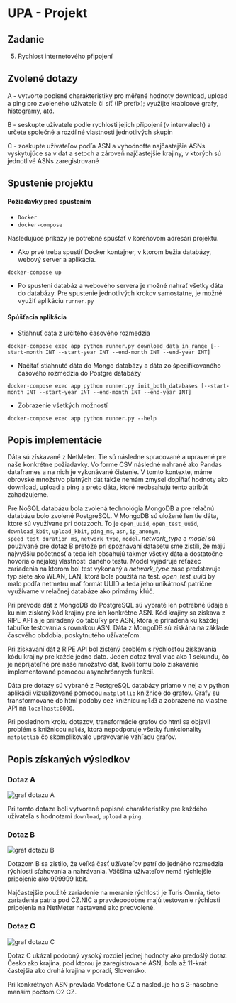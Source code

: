# UPA - Projekt


## Zadanie
5. Rychlost internetového připojení


## Zvolené dotazy
A   -   vytvorte popisné charakteristiky pro měřené hodnoty download, upload a ping pro
zvoleného uživatele či síť (IP prefix); využijte krabicové grafy, histogramy, atd.

B   - seskupte uživatele podle rychlosti jejich připojení (v intervalech) a určete společné a
rozdílné vlastnosti jednotlivých skupin

C   -   zoskupte užívateľov podľa ASN a vyhodnoťte najčastejšie ASNs vyskytujúce sa v dat
a setoch a zároveň najčastejšie krajiny, v ktorých sú jednotlivé ASNs zaregistrované


## Spustenie projektu

#### Požiadavky pred spustením
- `Docker`
- `docker-compose`

Nasledujúce príkazy je potrebné spúšťať v koreňovom adresári projektu.


- Ako prvé treba spustiť Docker kontajner, v ktorom bežia databázy, webový server a
aplikácia. 
```shell 
docker-compose up
```

- Po spustení databáz a webového servera je možné nahrať všetky dáta do databázy. Pre
spustenie jednotlivých krokov samostatne, je možné využiť aplikáciu `runner.py`

#### Spúšťacia aplikácia

- Stiahnuť dáta z určitého časového rozmedzia

```shell
docker-compose exec app python runner.py download_data_in_range [--start-month INT --start-year INT --end-month INT --end-year INT]
```

- Načítať stiahnuté dáta do Mongo databázy a dáta zo špecifikovaného časového rozmedzia do  Postgre databázy

```shell
docker-compose exec app python runner.py init_both_databases [--start-month INT --start-year INT --end-month INT --end-year INT]
```

- Zobrazenie všetkých možností

```shell
docker-compose exec app python runner.py --help
```


## Popis implementácie

Dáta sú získavané z NetMeter. Tie sú následne spracované a upravené pre naše konkrétne
požiadavky. Vo forme CSV následné nahrané ako Pandas dataframes a na nich je vykonávané
čistenie. V tomto kontexte, máme obrovské množstvo platných dát takže nemám zmysel dopĺňať
hodnoty ako download, upload a ping a preto dáta, ktoré neobsahujú tento atribút
zahadzujeme.  


Pre NoSQL databázu bola zvolená technológia MongoDB a pre relačnú databázu bolo zvolené
PostgreSQL. V MongoDB sú uložené len tie dáta, ktoré sú využívane pri dotazoch. To je
`open_uuid`, `open_test_uuid`, `download_kbit`, `upload_kbit`, `ping_ms`, `asn`,
`ip_anonym, speed_test_duration_ms`, `network_type`, `model`. _network\_type_ a _model_ sú
používané pre dotaz B pretože pri spoznávaní datasetu sme zistili, že majú najvyššiu
početnosť a teda ich obsahujú takmer všetky dáta a dostatočne hovoria o nejakej vlastnosti
daného testu. Model vyjadruje reťazec zariadenia na ktorom bol test vykonaný a
_network\_type_ zase predstavuje typ siete ako WLAN, LAN, ktorá bola použitá na test.
_open\_test\_uuid_ by malo podľa netmetru mať formát UUID a teda jeho unikátnosť patrične
využívame v relačnej databáze ako primárny kľúč. 

Pri prevode dát z MongoDB do PostgreSQL sú vybraté len potrebné údaje a ku nim získaný
kód krajiny pre ich konkrétne ASN. Kód krajiny sa získava z RIPE API a je priradený do
tabuľky pre ASN, ktorá je priradená ku každej tabuľke testovania s rovnakou ASN. Dáta
z MongoDB sú získána na základe časového obdobia, poskytnutého užívateľom.


Pri získavaní dát z RIPE API bol zistený problém s rýchlosťou získavania kódu krajiny pre
každé jedno dato. Jeden dotaz trval viac ako 1 sekundu, čo je neprijateľné pre naše
množstvo dát, kvôli tomu bolo získavanie implementované pomocou asynchrónnych funkcií.


Dáta pre dotazy sú vybrané z PostgreSQL databázy priamo v nej a v python aplikácii vizualizované
pomocou `matplotlib` knižnice do grafov. Grafy sú transformované do html podoby cez
knižnicu `mpld3` a zobrazené na vlastne API na `localhost:8000`. 

Pri poslednom kroku dotazov, transformácie grafov do html sa objavil problém s knižnicou
`mpld3`, ktorá nepodporuje všetky funkcionality `matplotlib` čo skomplikovalo upravovanie
vzhľadu grafov.


## Popis získaných výsledkov

### Dotaz A
![graf dotazu A](img/queryA.png)

Pri tomto dotaze boli vytvorené popisné charakteristiky pre každého užívateľa s hodnotami
`download`, `upload` a `ping`.

### Dotaz B
![graf dotazu B](img/queryB.png)

Dotazom B sa zistilo, že veľká časť užívateľov patrí do jedného rozmedzia rýchlosti
sťahovania a nahrávania. Väčšina užívateľov nemá rýchlejšie pripojenie ako 999999 kbit.

Najčastejšie použité zariadenie na meranie rýchlosti je Turis Omnia, tieto zariadenia
patria pod CZ.NIC a pravdepodobne majú testovanie rýchlosti pripojenia na NetMeter nastavené ako
predvolené. 

### Dotaz C
![graf dotazu C](img/queryC.png)

Dotaz C ukázal podobný vysoký rozdiel jednej hodnoty ako predošlý dotaz. Česko ako krajina, pod
ktorou je zaregistrované ASN, bola až 11-krát častejšia ako druhá krajina v poradí,
Slovensko.

Pri konkrétnych ASN prevláda Vodafone CZ a nasleduje ho s 3-násobne menším počtom O2 CZ.
